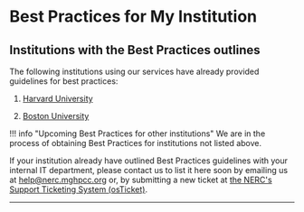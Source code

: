 # Best Practices for My Institution

## Institutions with the Best Practices outlines

The following institutions using our services have already provided guidelines
for best practices:

1. [Harvard University](best-practices-for-harvard.md)

2. [Boston University](best-practices-for-bu.md)

!!! info "Upcoming Best Practices for other institutions"
    We are in the process of obtaining Best Practices for institutions not listed
    above.

If your institution already have outlined Best Practices guidelines with your
internal IT department, please contact us to list it here soon by emailing us at
[help@nerc.mghpcc.org](mailto:help@nerc.mghpcc.org?subject=NERC%20Best%20Practices%20Question)
or, by submitting a new ticket at [the NERC's Support Ticketing System (osTicket)](https://mghpcc.supportsystem.com/open.php).

---
